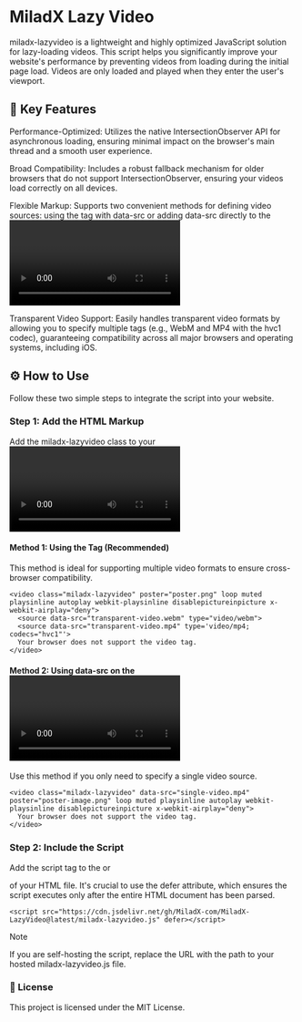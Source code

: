 # MiladX Lazy Video
miladx-lazyvideo is a lightweight and highly optimized JavaScript solution for lazy-loading videos. This script helps you significantly improve your website's performance by preventing videos from loading during the initial page load. Videos are only loaded and played when they enter the user's viewport.

## 🚀 Key Features
Performance-Optimized: Utilizes the native IntersectionObserver API for asynchronous loading, ensuring minimal impact on the browser's main thread and a smooth user experience.

Broad Compatibility: Includes a robust fallback mechanism for older browsers that do not support IntersectionObserver, ensuring your videos load correctly on all devices.

Flexible Markup: Supports two convenient methods for defining video sources: using the <source> tag with data-src or adding data-src directly to the <video> tag.

Transparent Video Support: Easily handles transparent video formats by allowing you to specify multiple <source> tags (e.g., WebM and MP4 with the hvc1 codec), guaranteeing compatibility across all major browsers and operating systems, including iOS.

## ⚙️ How to Use
Follow these two simple steps to integrate the script into your website.

### Step 1: Add the HTML Markup
Add the miladx-lazyvideo class to your <video> tag. Instead of using the src attribute, use data-src to specify the video file's URL.

#### Method 1: Using the <source> Tag (Recommended)
This method is ideal for supporting multiple video formats to ensure cross-browser compatibility.
```
<video class="miladx-lazyvideo" poster="poster.png" loop muted playsinline autoplay webkit-playsinline disablepictureinpicture x-webkit-airplay="deny">
  <source data-src="transparent-video.webm" type="video/webm">
  <source data-src="transparent-video.mp4" type='video/mp4; codecs="hvc1"'>
  Your browser does not support the video tag.
</video>
```

#### Method 2: Using data-src on the <video> Tag
Use this method if you only need to specify a single video source.
```
<video class="miladx-lazyvideo" data-src="single-video.mp4" poster="poster-image.png" loop muted playsinline autoplay webkit-playsinline disablepictureinpicture x-webkit-airplay="deny">
  Your browser does not support the video tag.
</video>
```

### Step 2: Include the Script
Add the script tag to the <head> or <footer> of your HTML file. It's crucial to use the defer attribute, which ensures the script executes only after the entire HTML document has been parsed.

```
<script src="https://cdn.jsdelivr.net/gh/MiladX-com/MiladX-LazyVideo@latest/miladx-lazyvideo.js" defer></script>
```

> [!Note]
> If you are self-hosting the script, replace the URL with the path to your hosted miladx-lazyvideo.js file.


### 📝 License
This project is licensed under the MIT License.
